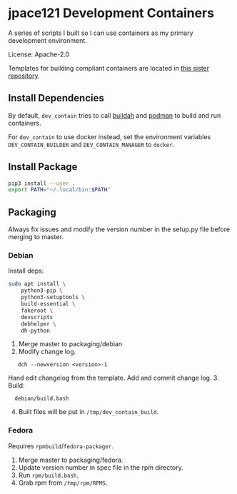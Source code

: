 # jpace121 Development Containers

A series of scripts I built so I can use containers as my primary development
environment.

License: Apache-2.0

Templates for building compliant containers are located in
[this sister repository](https://github.com/jpace121/dev_contain_templates).

## Install Dependencies

By default, `dev_contain` tries to call
[buildah](https://github.com/containers/buildah) and
[podman](https://github.com/containers/libpod) to build and run containers.

For  `dev_contain` to use docker instead, set the environment variables
`DEV_CONTAIN_BUILDER` and `DEV_CONTAIN_MANAGER` to `docker`.

## Install Package
```bash
pip3 install --user .
export PATH="~/.local/bin:$PATH"
```

## Packaging
Always fix issues and modify the version number in the setup.py file before
merging to master.

### Debian
Install deps:
```bash
sudo apt install \
    python3-pip \
    python3-setuptools \
    build-essential \
    fakeroot \
    devscripts
    debhelper \
    dh-python
```

1. Merge master to packaging/debian
2. Modify change log.
```
   dch --newversion <version>-1
```
Hand edit changelog from the template.
Add and commit change log.
3. Build:
```
  debian/build.bash
```
4. Built files will be put in `/tmp/dev_contain_build`.

### Fedora
Requires `rpmbuild`/`fedora-packager`.

1. Merge master to packaging/fedora.
2. Update version number in spec file in the rpm directory.
3. Run `rpm/build.bash`.
4. Grab rpm from `/tmp/rpm/RPMS`.
